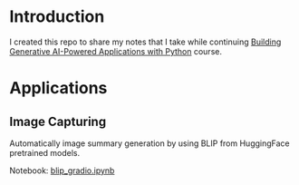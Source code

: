 # Introduction

I created this repo to share my notes that I take while continuing [Building Generative AI-Powered Applications with Python](https://www.coursera.org/learn/building-gen-ai-powered-applications?specialization=applied-artifical-intelligence-ibm-watson-ai) course.

# Applications

## Image Capturing

Automatically image summary generation by using BLIP from HuggingFace pretrained models. 

Notebook: [blip_gradio.ipynb](./image_capture/blip_gradio.ipynb)